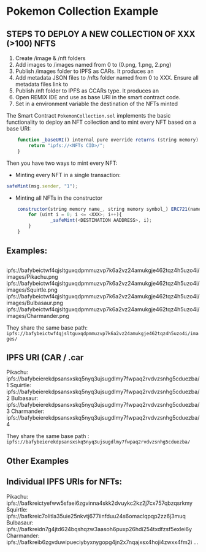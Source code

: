 # Pokemon Collection Example

## STEPS TO DEPLOY A NEW COLLECTION OF XXX (>100) NFTS
1. Create /image & /nft folders
2. Add images to /images named from 0 to <XXX> (0.png, 1.png, 2.png)
3. Publish /images folder to IPFS as CARs. It produces an <Images CID>
4. Add metadata JSON files to /nfts folder named from 0 to XXX. Ensure all metadata files link to <Images CID>
5. Publish /nft folder to IPFS as CCARs type. It produces an <NFTs CID>
6. Open REMIX IDE and use <NFTs CID> as base URI in the smart contract code. 
7. Set in a environment variable the destination of the NFTs minted <DESTINATION ADDRESS>

The Smart Contract `PokemonCollection.sol` implements the basic functionality to deploy an NFT collection and to mint every NFT based on a base URI:

```js
    function _baseURI() internal pure override returns (string memory) {
        return "ipfs://<NFTs CID>/";
    }

```

Then you have two ways to mint every NFT:
- Minting every NFT in a single transaction:

```js
safeMint(msg.sender, "1");
```


- Minting all NFTs in the constructor

```js
    constructor(string memory name_, string memory symbol_) ERC721(name_, symbol_) {
        for (uint i = 0; i <= <XXX>; i++){
                _safeMint(<DESTINATION AADDRESS>, i);
        }
    }
```

## Examples: 

## <Images CID>

ipfs://bafybeictwf4qjsltguxqdpmmuzvp7k6a2vz24amukgje462tqz4h5uzo4i/images/Pikachu.png
ipfs://bafybeictwf4qjsltguxqdpmmuzvp7k6a2vz24amukgje462tqz4h5uzo4i/images/Squirtle.png
ipfs://bafybeictwf4qjsltguxqdpmmuzvp7k6a2vz24amukgje462tqz4h5uzo4i/images/Bulbasaur.png
ipfs://bafybeictwf4qjsltguxqdpmmuzvp7k6a2vz24amukgje462tqz4h5uzo4i/images/Charmander.png

They share the same base path: `ipfs://bafybeictwf4qjsltguxqdpmmuzvp7k6a2vz24amukgje462tqz4h5uzo4i/images/`


## <NFTs CID> IPFS URI (CAR / .car

Pikachu:    ipfs://bafybeierekdpsansxskq5nyq3ujsugdlmy7fwpaq2rvdvzsnhg5cduezba/1
Squirtle:   ipfs://bafybeierekdpsansxskq5nyq3ujsugdlmy7fwpaq2rvdvzsnhg5cduezba/2
Bulbasaur:  ipfs://bafybeierekdpsansxskq5nyq3ujsugdlmy7fwpaq2rvdvzsnhg5cduezba/3
Charmander: ipfs://bafybeierekdpsansxskq5nyq3ujsugdlmy7fwpaq2rvdvzsnhg5cduezba/4

They share the same base path <NFTs CID>: `ipfs://bafybeierekdpsansxskq5nyq3ujsugdlmy7fwpaq2rvdvzsnhg5cduezba/`


## Other Examples

## Individual IPFS URIs for NFTs: 
Pikachu:    ipfs://bafkreictyefww5sfaei6zgvinna4skk2dvuykc2kz2j7cx757qbzqsrkmy
Squirtle:   ipfs://bafkreic7olitla35uie25nkvtj677iinfduu24s6omaclqpqp2zz6j3muq
Bulbasaur:  ipfs://bafkreidn7g4jtd624bqshqzw3aasoh6puxp26hdi254txdfzsf5exlei6y
Charmander: ipfs://bafkreib6zgvduwipueciybyxnygopg4jn2x7nqajxsx4hoji4zwxx4fm2i
...
